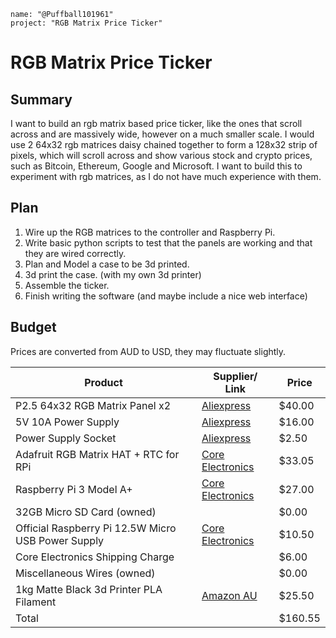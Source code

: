 ~~~
name: "@Puffball101961"
project: "RGB Matrix Price Ticker"
~~~

# RGB Matrix Price Ticker

## Summary

I want to build an rgb matrix based price ticker, like the ones that scroll across and are massively wide, however on a much smaller scale. 
I would use 2 64x32 rgb matrices daisy chained together to form a 128x32 strip of pixels, which will scroll across and show various stock and crypto
prices, such as Bitcoin, Ethereum, Google and Microsoft. I want to build this to experiment with rgb matrices, as I do not have much experience with them.

## Plan
1. Wire up the RGB matrices to the controller and Raspberry Pi.
2. Write basic python scripts to test that the panels are working and that they are wired correctly.
3. Plan and Model a case to be 3d printed.
4. 3d print the case. (with my own 3d printer)
5. Assemble the ticker.
6. Finish writing the software (and maybe include a nice web interface)


## Budget

Prices are converted from AUD to USD, they may fluctuate slightly.

| Product | Supplier/ Link | Price |
|-------- |----------------|-------|
| P2.5 64x32 RGB Matrix Panel x2 | [Aliexpress](https://www.aliexpress.com/item/4000002686894.html) | $40.00 |
| 5V 10A Power Supply | [Aliexpress](https://www.aliexpress.com/item/4001085007933.html) | $16.00 |
| Power Supply Socket | [Aliexpress](https://www.aliexpress.com/item/1005002421876736.html) | $2.50 |
| Adafruit RGB Matrix HAT + RTC for RPi | [Core Electronics](https://core-electronics.com.au/adafruit-rgb-matrix-hat-rtc-for-raspberry-pi-mini-kit.html)  |  $33.05 |
| Raspberry Pi 3 Model A+ | [Core Electronics](https://core-electronics.com.au/raspberry-pi-3-model-a-plus.html)  | $27.00 |
| 32GB Micro SD Card (owned) | | $0.00 |
| Official Raspberry Pi 12.5W Micro USB Power Supply  | [Core Electronics](https://core-electronics.com.au/official-raspberry-pi-12-5w-micro-usb-power-supply.html)  | $10.50  |
| Core Electronics Shipping Charge | | $6.00 |
| Miscellaneous Wires (owned) | | $0.00 |
| 1kg Matte Black 3d Printer PLA Filament | [Amazon AU](https://www.amazon.com.au/eSUN-Matte-PLA-Filament-1-75mm-Low-Density-Matte-3D-Printer-PLA-Filament-1KG-Spool-3D-Printing-Filament-for-3D-Printers-Deep-Black/dp/B09MK1VLFM) | $25.50 |
| Total | | $160.55 |
